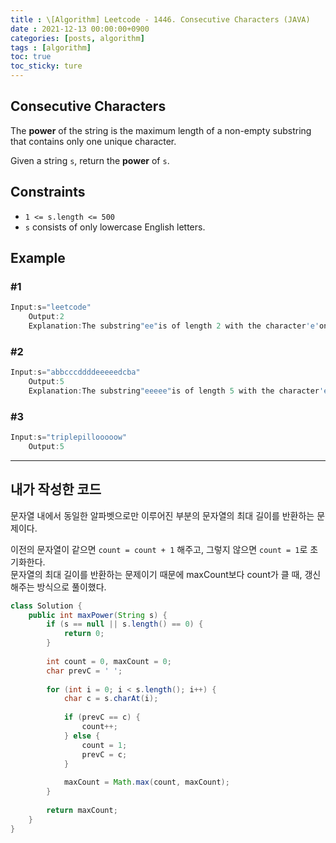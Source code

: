 ```yaml
---
title : \[Algorithm] Leetcode - 1446. Consecutive Characters (JAVA)
date : 2021-12-13 00:00:00+0900
categories: [posts, algorithm]
tags : [algorithm]
toc: true
toc_sticky: ture
---
```


## Consecutive Characters

The **power** of the string is the maximum length of a non-empty substring that contains only one unique character.

Given a string `s`, return the **power** of `s`.

## Constraints

- `1 <= s.length <= 500`
- `s` consists of only lowercase English letters.

## Example

### #1

```java
Input:s="leetcode"
	Output:2
	Explanation:The substring"ee"is of length 2 with the character'e'only.
```

### #2

```java
Input:s="abbcccddddeeeeedcba"
	Output:5
	Explanation:The substring"eeeee"is of length 5 with the character'e'only.
```

### #3

```java
Input:s="triplepillooooow"
	Output:5
```

---

## 내가 작성한 코드

문자열 내에서 동일한 알파벳으로만 이루어진 부분의 문자열의 최대 길이를 반환하는 문제이다.   

이전의 문자열이 같으면 `count = count + 1` 해주고, 그렇지 않으면 `count = 1`로 초기화한다.   
문자열의 최대 길이를 반환하는 문제이기 때문에 maxCount보다 count가 클 때, 갱신해주는 방식으로 풀이했다.

``` java
class Solution {
    public int maxPower(String s) {
        if (s == null || s.length() == 0) {
            return 0;
        }
        
        int count = 0, maxCount = 0;
        char prevC = ' ';
        
        for (int i = 0; i < s.length(); i++) {
            char c = s.charAt(i);
            
            if (prevC == c) {
                count++;
            } else {
                count = 1;
                prevC = c;
            }
            
            maxCount = Math.max(count, maxCount);
        }
        
        return maxCount;
    }
}
```

